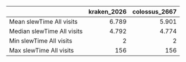 |                            |   kraken_2026 |   colossus_2667 |
|:---------------------------|--------------:|----------------:|
| Mean slewTime All visits   |         6.789 |           5.901 |
| Median slewTime All visits |         4.792 |           4.774 |
| Min slewTime All visits    |         2     |           2     |
| Max slewTime All visits    |       156     |         156     |
